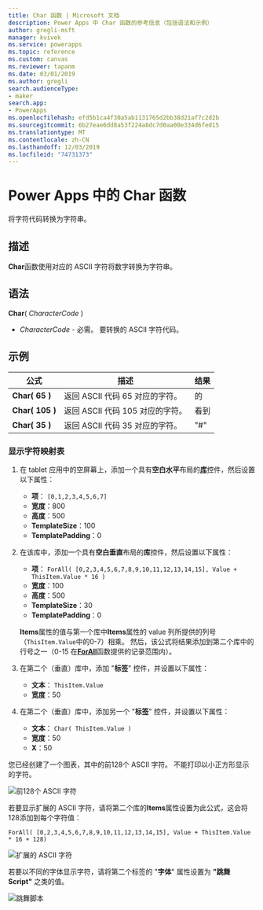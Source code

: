 ```yaml
---
title: Char 函数 | Microsoft 文档
description: Power Apps 中 Char 函数的参考信息（包括语法和示例）
author: gregli-msft
manager: kvivek
ms.service: powerapps
ms.topic: reference
ms.custom: canvas
ms.reviewer: tapanm
ms.date: 03/01/2019
ms.author: gregli
search.audienceType:
- maker
search.app:
- PowerApps
ms.openlocfilehash: efd5b1ca4f30a5ab1131765d2bb38d21af7c2d2b
ms.sourcegitcommit: 6b27eae6dd8a53f224a8dc7d0aa00e334d6fed15
ms.translationtype: MT
ms.contentlocale: zh-CN
ms.lasthandoff: 12/03/2019
ms.locfileid: "74731373"
---
```

# <a name="char-function-in-power-apps"></a>Power Apps 中的 Char 函数

将字符代码转换为字符串。

## <a name="description"></a>描述

**Char**函数使用对应的 ASCII 字符将数字转换为字符串。

## <a name="syntax"></a>语法

**Char**( *CharacterCode* )

- *CharacterCode* - 必需。 要转换的 ASCII 字符代码。

## <a name="examples"></a>示例

| 公式 | 描述 | 结果 |
| --- | --- | --- |
| **Char( 65 )** |返回 ASCII 代码 65 对应的字符。 |的 |
| **Char( 105 )** |返回 ASCII 代码 105 对应的字符。 |看到 |
| **Char( 35 )** |返回 ASCII 代码 35 对应的字符。 |"#" |

### <a name="display-a-character-map"></a>显示字符映射表

1. 在 tablet 应用中的空屏幕上，添加一个具有**空白水平**布局的[**库**](../controls/control-gallery.md)控件，然后设置以下属性：

    - **项**： `[0,1,2,3,4,5,6,7]`
    - **宽度**：800
    - **高度**：500
    - **TemplateSize**：100
    - **TemplatePadding**：0

1. 在该库中，添加一个具有**空白垂直**布局的**库**控件，然后设置以下属性：

    - **项**： `ForAll( [0,2,3,4,5,6,7,8,9,10,11,12,13,14,15], Value + ThisItem.Value * 16 )`
    - **宽度**：100
    - **高度**：500
    - **TemplateSize**：30
    - **TemplatePadding**：0

    **Items**属性的值与第一个库中**Items**属性的 value 列所提供的列号（`ThisItem.Value`中的0-7）相乘。 然后，该公式将结果添加到第二个库中的行号之一（0-15 在[**ForAll**](function-forall.md)函数提供的记录范围内）。

1. 在第二个（垂直）库中，添加 "**标签**" 控件，并设置以下属性：

    - **文本**： `ThisItem.Value`
    - **宽度**：50

1. 在第二个（垂直）库中，添加另一个 "**标签**" 控件，并设置以下属性：

    - **文本**： `Char( ThisItem.Value )`
    - **宽度**：50
    - **X**：50

您已经创建了一个图表，其中的前128个 ASCII 字符。 不能打印以小正方形显示的字符。

![前128个 ASCII 字符](media/function-char/chart-lower.png)

若要显示扩展的 ASCII 字符，请将第二个库的**Items**属性设置为此公式，这会将128添加到每个字符值：

`ForAll( [0,2,3,4,5,6,7,8,9,10,11,12,13,14,15], Value + ThisItem.Value * 16 + 128)`

![扩展的 ASCII 字符](media/function-char/chart-higher.png)

若要以不同的字体显示字符，请将第二个标签的 "**字体**" 属性设置为 **"跳舞 Script"** 之类的值。

![跳舞脚本](media/function-char/chart-higher-dancing-script.png)
